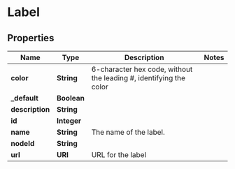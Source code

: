 

# Label


## Properties

| Name | Type | Description | Notes |
|------------ | ------------- | ------------- | -------------|
|**color** | **String** | 6-character hex code, without the leading #, identifying the color |  |
|**_default** | **Boolean** |  |  |
|**description** | **String** |  |  |
|**id** | **Integer** |  |  |
|**name** | **String** | The name of the label. |  |
|**nodeId** | **String** |  |  |
|**url** | **URI** | URL for the label |  |



